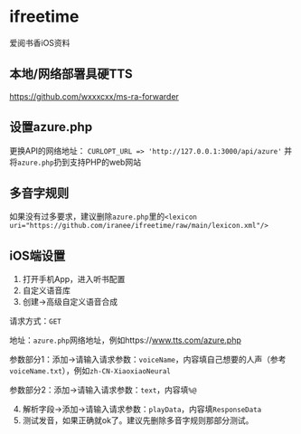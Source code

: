 # ifreetime
爱阅书香iOS资料

## 本地/网络部署具硬TTS
https://github.com/wxxxcxx/ms-ra-forwarder

## 设置azure.php
更换API的网络地址：  `CURLOPT_URL => 'http://127.0.0.1:3000/api/azure'`
并将`azure.php`扔到支持PHP的web网站

## 多音字规则
如果没有过多要求，建议删除`azure.php`里的`<lexicon uri="https://github.com/iranee/ifreetime/raw/main/lexicon.xml"/>`

## iOS端设置
1. 打开手机App，进入听书配置
2. 自定义语音库
3. 创建->高级自定义语音合成

请求方式：`GET`

地址：`azure.php`网络地址，例如https://www.tts.com/azure.php

参数部分1：添加->请输入请求参数：`voiceName`，内容填自己想要的人声（参考`voiceName.txt`），例如`zh-CN-XiaoxiaoNeural`

参数部分2：添加->请输入请求参数：`text`，内容填`%@`

4. 解析字段->添加->请输入请求参数：`playData`，内容填`ResponseData`
5. 测试发音，如果正确就ok了。建议先删除多音字规则那部分测试。
